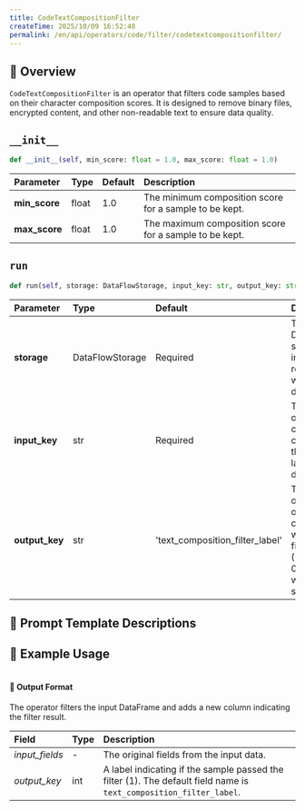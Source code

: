 ```yaml
---
title: CodeTextCompositionFilter
createTime: 2025/10/09 16:52:48
permalink: /en/api/operators/code/filter/codetextcompositionfilter/
---
```


## 📘 Overview

`CodeTextCompositionFilter` is an operator that filters code samples based on their character composition scores. It is designed to remove binary files, encrypted content, and other non-readable text to ensure data quality.

## `__init__`
```python
def __init__(self, min_score: float = 1.0, max_score: float = 1.0)
```
| Parameter | Type | Default | Description |
| :--- | :--- | :--- | :--- |
| **min_score** | float | 1.0 | The minimum composition score for a sample to be kept. |
| **max_score** | float | 1.0 | The maximum composition score for a sample to be kept. |

## `run`
```python
def run(self, storage: DataFlowStorage, input_key: str, output_key: str = 'text_composition_filter_label')
```
| Parameter | Type | Default | Description |
| :--- | :--- | :--- | :--- |
| **storage** | DataFlowStorage | Required | The DataFlow storage instance for reading and writing data. |
| **input_key** | str | Required | The name of the input column containing the text and language data. |
| **output_key** | str | 'text_composition_filter_label' | The name of the output column where the filter label (1 for pass, 0 for fail) will be stored. |

## 📖 Prompt Template Descriptions

## 🧠 Example Usage
```python

```

#### 🧾 Output Format
The operator filters the input DataFrame and adds a new column indicating the filter result.

| Field | Type | Description |
| :--- | :--- | :--- |
| *input_fields* | - | The original fields from the input data. |
| *output_key* | int | A label indicating if the sample passed the filter (1). The default field name is `text_composition_filter_label`. |
